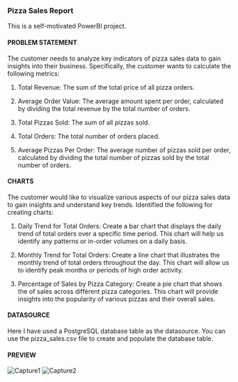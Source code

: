 ### Pizza Sales Report
This is a self-motivated PowerBI project.

#### PROBLEM STATEMENT

The customer needs to analyze key indicators of pizza sales data to gain insights into their business. 
Specifically, the customer wants to calculate the following metrics:

1. Total Revenue: The sum of the total price of all pizza orders.

2. Average Order Value: The average amount spent per order, calculated by dividing the total revenue by the total number of orders.

3. Total Pizzas Sold: The sum of all pizzas sold.

4. Total Orders: The total number of orders placed.

5. Average Pizzas Per Order: The average number of pizzas sold per order, calculated by dividing the total number of pizzas 
sold by the total number of orders.


#### CHARTS

The customer would like to visualize various aspects of our pizza sales data to gain insights and understand key trends. 
Identified the following for creating charts:

1. Daily Trend for Total Orders:
Create a bar chart that displays the daily trend of total orders over a specific time period. 
This chart will help us identify any patterns or in-order volumes on a daily basis.

2. Monthly Trend for Total Orders:
Create a line chart that illustrates the monthly trend of total orders throughout the day. 
This chart will allow us to identify peak months or periods of high order activity.

3. Percentage of Sales by Pizza Category:
Create a pie chart that shows the of sales across diffèrent pizza categories. 
This chart will provide insights into the popularity of various pizzas and their overall sales.

#### DATASOURCE 

Here I have used a PostgreSQL database table as the datasource. You can use the pizza_sales.csv file to create and populate the database table.

#### PREVIEW

![Capture1](https://github.com/anjalinimz/Data-Professional-Survey-Breakdown/assets/33172471/7242d603-bef4-4a59-9b2f-4b3617649c6e)
![Capture2](https://github.com/anjalinimz/Data-Professional-Survey-Breakdown/assets/33172471/a38a5c0a-2efb-4cc9-a2af-08609c287d48)
